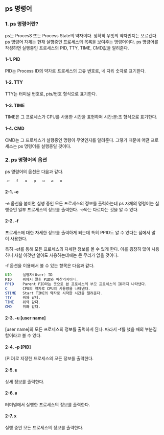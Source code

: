 ## ps 명령어

### 1. ps 명령어란?

ps는 ProcesS 또는 Process State의 약자이다.
정확히 무엇의 약자인지는 모르겠다.
ps 명령어 자체는 현재 실행중인 프로세스의 목록을 보여주는 명령어이다.
ps 명령어를 작성하면 실행중인 프로세스의 PID, TTY, TIME, CMD값을 알려준다.

#### 1-1. PID

PID는 Process ID의 약자로 프로세스의 고유 번호로, 네 자리 숫자로 표기한다.

#### 1-2. TTY

TTY는 터미널 번호로, pts/번호 형식으로 표기한다.

#### 1-3. TIME

TIME은 그 프로세스가 CPU를 사용한 시간을 표현하며 시간:분:초 형식으로 표기한다.

#### 1-4. CMD

CMD는 그 프로세스가 실행중인 명령이 무엇인지를 알려준다.
그렇기 때문에 어떤 프로세스는 ps 명령어를 실행중일 것이다.

### 2. ps 명령어의 옵션

ps 명령어의 옵션은 다음과 같다.

```java
-e	-f	-u	-p	 u	 a	 x
```

#### 2-1. -e

-e 옵션을 붙이면 실행 중인 모든 프로세스의 정보를 출력하는데
ps 자체의 명령어는 실행중인 일부 프로세스의 정보를 출력한다.
-e와는 다르다는 것을 알 수 있다.

#### 2-2. -f

프로세스에 대한 자세한 정보를 출력하게 되는데
특히 PPID도 알 수 있다는 점에서 많이 사용한다.

특히 -ef를 통해 모든 프로세스의 자세한 정보를 볼 수 있게 한다.
이를 굉장히 많이 사용하니 사실 이것만 알아도 사용하는데에는 큰 무리가 없을 것이다.

-f 옵션을 이용해서 볼 수 있는 항목은 다음과 같다.

```java
UID		실행자(User) ID
PID		위에서 말한 PID와 마찬가지이다.
PPID	Parent PID라는 뜻으로 본 프로세스의 부모 프로세스의 ID까지 나타낸다.
C		CPU의 약자로 CPU의 사용량을 나타낸다.
STIME	Start TIME의 약자로 시작한 시간을 알려준다.
TTY		위와 같다.
TIME	위와 같다.
CMD		위와 같다.
```

#### 2-3. -u [user name]

[user name]의 모든 프로세스의 정보를 출력하게 된다.
따라서 -f를 했을 때의 부분집합이라고 볼 수 있다.

#### 2-4. -p [PID]

[PID]로 지정한 프로세스의 모든 정보를 출력한다.

#### 2-5. u

상세 정보를 출력한다.

#### 2-6. a

터미널에서 실행한 프로세스의 정보를 출력한다.

#### 2-7. x

실행 중인 모든 프로세스의 정보를 출력한다.

